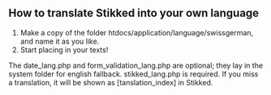 How to translate Stikked into your own language
-----------------------------------------------

1. Make a copy of the folder htdocs/application/language/swissgerman, and name it as you like.
2. Start placing in your texts!

The date_lang.php and form_validation_lang.php are optional; they lay in the system folder for english fallback. stikked_lang.php is required. If you miss a translation, it will be shown as [tanslation_index] in Stikked.

